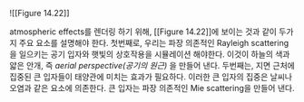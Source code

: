 ![[Figure 14.22]]

atmospheric effects를 렌더링 하기 위해, [[Figure 14.22]]에 보이는 것과 같이 두가지 주요 요소를 설명해야 한다. 첫번째로, 우리는 파장 의존적인 Rayleigh scattering을 일으키는 공기 입자와 햇빛의 상호작용을 시뮬레이션 해야한다. 이것이 하늘의 색과 얇은 안개, 즉 *aerial perspective(공기의 원근)* 을 만들어 낸다. 두번째는, 지면 근처에 집중된 큰 입자들이 태양관에 미치는 효과가 필요하다. 이러한 큰 입자의 집중은 날씨나 오염과 같은 요소에 의존한다. 큰 입자는 파장 의존적인 Mie scattering을 만들어 낸다.